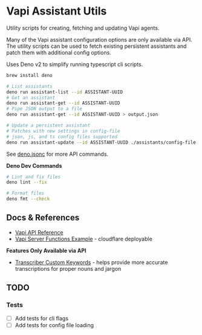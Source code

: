 # Vapi Assistant Utils

Utility scripts for creating, fetching and updating Vapi agents.

Many of the Vapi assistant configuration options are only available via API. The utility scripts can
be used to fetch existing persistent assistants and patch them with additional config options.

Uses Deno v2 to simplify running typescript cli scripts.

```bash
brew install deno

# List assistants
deno run assistant-list --id ASSISTANT-UUID
# Get an assistant
deno run assistant-get --id ASSISTANT-UUID
# Pipe JSON output to a file
deno run assistant-get --id ASSISTANT-UUID > output.json

# Update a persistent assistant
# Patches with new settings in config-file
# json, js, and ts config files supported
deno run assistant-update --id ASSISTANT-UUID ./assistants/config-file.ts
```

See [deno.jsonc](deno.jsonc) for more API commands.

**Deno Dev Commands**

```bash
# Lint and fix files
deno lint --fix

# Format files
deno fmt --check
```

## Docs & References

- [Vapi API Reference](https://docs.vapi.ai/api-reference/assistants/get-assistant)
- [Vapi Server Functions Example](https://github.com/VapiAI/server-example-serverless-cloudflare) -
  cloudflare deployable

**Features Only Available via API**

- [Transcriber Custom Keywords](https://docs.vapi.ai/customization/custom-keywords) - helps provide
  more accurate transcriptions for proper nouns and jargon

## TODO

### Tests

- [ ] Add tests for cli flags
- [ ] Add tests for config file loading
